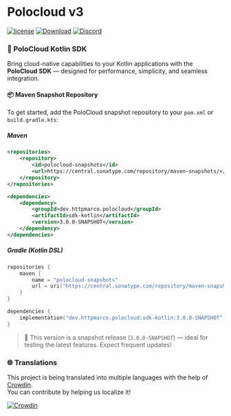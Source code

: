 # Polocloud v3

[![license](https://img.shields.io/github/license/HttpMarco/polocloud?style=for-the-badge&color=b2204c)](../LICENSE)
[![Download](https://img.shields.io/github/downloads/HttpMarco/Polocloud/total?style=for-the-badge&logo=github&color=2ea043)](https://github.com/HttpMarco/polocloud/releases)
[![Discord](https://img.shields.io/discord/1278460874679386244?label=Community&style=for-the-badge&logo=discord&color=7289da)](https://discord.gg/WGzUcuJax7)


### 🧩 PoloCloud Kotlin SDK

Bring cloud-native capabilities to your Kotlin applications with the **PoloCloud SDK** — designed for performance, simplicity, and seamless integration.

#### 📦 Maven Snapshot Repository

To get started, add the PoloCloud snapshot repository to your `pom.xml` or `build.gradle.kts`:

##### Maven
```xml
<repositories>
    <repository>
        <id>polocloud-snapshots</id>
        <url>https://central.sonatype.com/repository/maven-snapshots/</url>
    </repository>
</repositories>

<dependencies>
    <dependency>
        <groupId>dev.httpmarco.polocloud</groupId>
        <artifactId>sdk-kotlin</artifactId>
        <version>3.0.0-SNAPSHOT</version>
    </dependency>
</dependencies>
```

##### Gradle (Kotlin DSL)
```kotlin
repositories {
    maven {
        name = "polocloud-snapshots"
        url = uri("https://central.sonatype.com/repository/maven-snapshots/")
    }
}

dependencies {
    implementation("dev.httpmarco.polocloud:sdk-kotlin:3.0.0-SNAPSHOT")
}
```

> 🧪 This version is a snapshot release (`3.0.0-SNAPSHOT`) — ideal for testing the latest features. Expect frequent updates!


### 🌐 Translations

This project is being translated into multiple languages with the help of [Crowdin](https://crowdin.com/project/polocloud).  
You can contribute by helping us localize it!

[![Crowdin](https://badges.crowdin.net/polocloud/localized.svg)](https://crowdin.com/project/polocloud)

